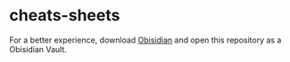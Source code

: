 # cheats-sheets

For a better experience, download [Obisidian](https://obsidian.md/) and open this repository as a Obisidian Vault.